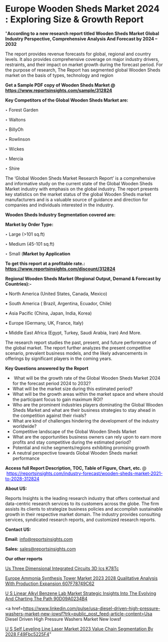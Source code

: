 # Europe Wooden Sheds Market 2024 : Exploring Size & Growth Report

"<strong>According to a new research report titled Wooden Sheds Market Global Industry Perspective, Comprehensive Analysis And Forecast by 2024 – 2032</strong>

The report provides revenue forecasts for global, regional and country levels. It also provides comprehensive coverage on major industry drivers, restraints, and their impact on market growth during the forecast period. For the purpose of research, The Report has segmented global Wooden Sheds market on the basis of types, technology and region

<strong>Get a Sample PDF copy of Wooden Sheds Market </strong><strong>@<a href=https://www.reportsinsights.com/sample/312824 style=color:#0000ff;> https://www.reportsinsights.com/sample/312824</a></strong></font>

<strong>Key Competitors of the Global Wooden Sheds Market are:</strong>

‣ Forest Garden

‣ Waltons

‣ BillyOh

‣ Rowlinson

‣ Wickes

‣ Mercia

‣ Shire

The ‘Global Wooden Sheds Market Research Report’ is a comprehensive and informative study on the current state of the Global Wooden Sheds Market industry with emphasis on the global industry. The report presents key statistics on the market status of the global Wooden Sheds market manufacturers and is a valuable source of guidance and direction for companies and individuals interested in the industry.

<strong>Wooden Sheds Industry Segmentation covered are:</strong>

<strong>Market by Order Type: </strong>

‣ Large (>101 sq.ft)

‣ Medium (45-101 sq.ft)

‣ Small (<strong>Market by Application</strong>

<strong>To get this report at a profitable rate.: <a href=https://www.reportsinsights.com/discount/312824 style=color:#0000ff;>https://www.reportsinsights.com/discount/312824</a></strong></font>

<strong>Regional Wooden Sheds Market (Regional Output, Demand &amp; Forecast by Countries):-</strong>

• North America (United States, Canada, Mexico)

• South America ( Brazil, Argentina, Ecuador, Chile)

• Asia Pacific (China, Japan, India, Korea)

• Europe (Germany, UK, France, Italy)

• Middle East Africa (Egypt, Turkey, Saudi Arabia, Iran) And More.

The research report studies the past, present, and future performance of the global market. The report further analyzes the present competitive scenario, prevalent business models, and the likely advancements in offerings by significant players in the coming years.

<strong>Key Questions answered by the Report</strong>
<ul>
  <li> What will be the growth rate of the Global Wooden Sheds Market 2024 for the forecast period 2024 to 2032?</li>
  <li>What will be the market size during this estimated period?</li>
  <li>What will be the growth areas within the market space and where should the participant focus to gain maximum ROI?</li>
  <li>Who are the prominent industries players dominating the Global Wooden Sheds Market and what are their business strategies to stay ahead in the competition against their rivals?</li>
  <li>What are kind of challenges hindering the development of the industry worldwide?</li>
  <li>Competitive landscape of the Global Wooden Sheds Market</li>
  <li>What are the opportunities business owners can rely upon to earn more profits and stay competitive during the estimated period?</li>
  <li>Potential and niche segments/regions exhibiting promising growth</li>
  <li>A neutral perspective towards Global Wooden Sheds market performance</li>
</ul>
<strong>Access full Report Description, TOC, Table of Figure, Chart, etc. </strong>@  <a href=https://reportsinsights.com/industry-forecast/wooden-sheds-market-2021-to-2028-312824 style=color:#0000ff;>https://reportsinsights.com/industry-forecast/wooden-sheds-market-2021-to-2028-312824</a></font>

<strong><strong>About US</strong>:</strong>

Reports Insights is the leading research industry that offers contextual and data-centric research services to its customers across the globe. The firm assists its clients to strategize business policies and accomplish sustainable growth in their respective market domain. The industry provides consulting services, syndicated research reports, and customized research reports.

<strong>Contact US:</strong>

<p class=""""><b>Email:</b> <a href=mailto:info@reportsinsights.com>info@reportsinsights.com</a></p>
<p class=""""><b>Sales:</b> <a href=mailto:sales@reportsinsights.com>sales@reportsinsights.com</a></p>

<strong>Our other reports</strong>

<a href=https://www.linkedin.com/pulse/us-three-dimensional-integrated-circuits-3d-ics-k78tc/>Us Three Dimensional Integrated Circuits 3D Ics K78Tc</a>

<a href=https://medium.com/@sakshideshmukh994/europe-ammonia-synthesis-tower-market-2023-2028-qualitative-analysis-with-production-expansion-607f78749c62>Europe Ammonia Synthesis Tower Market 2023 2028 Qualitative Analysis With Production Expansion 607F78749C62</a>

<a href=https://medium.com/@akitotamura255/u-s-linear-alkyl-benzene-lab-market-strategic-insights-into-the-evolving-and-charting-the-path-90d09a0234b4>U S Linear Alkyl Benzene Lab Market Strategic Insights Into The Evolving And Charting The Path 90D09A0234B4</a>

<a href=https://www.linkedin.com/pulse/usa-diesel-driven-high-pressure-washers-market-new-iowsf?trk=public_post_feed-article-content>Usa Diesel Driven High Pressure Washers Market New Iowsf</a>

<a href=https://medium.com/@g65914336/u-s-self-leveling-line-laser-market-2023-value-chain-segmentation-by-2028-f49fbc5225f4>U S Self Leveling Line Laser Market 2023 Value Chain Segmentation By 2028 F49Fbc5225F4</a>"
